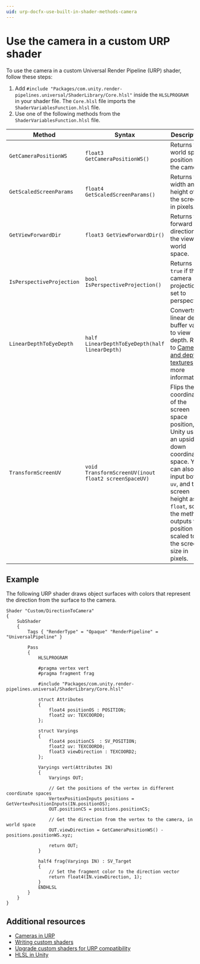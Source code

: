 ```yaml
---
uid: urp-docfx-use-built-in-shader-methods-camera
---
```

# Use the camera in a custom URP shader

To use the camera in a custom Universal Render Pipeline (URP) shader, follow these steps:

1. Add `#include "Packages/com.unity.render-pipelines.universal/ShaderLibrary/Core.hlsl"` inside the `HLSLPROGRAM` in your shader file. The `Core.hlsl` file imports the `ShaderVariablesFunction.hlsl` file.
2. Use one of the following methods from the `ShaderVariablesFunction.hlsl` file.

| **Method** | **Syntax** | **Description** |
|-|-|-|
| `GetCameraPositionWS` | `float3 GetCameraPositionWS()` | Returns the world space position of the camera. |
| `GetScaledScreenParams` | `float4 GetScaledScreenParams()` | Returns the width and height of the screen in pixels. |
| `GetViewForwardDir` | `float3 GetViewForwardDir()` | Returns the forward direction of the view in world space. |
| `IsPerspectiveProjection` | `bool IsPerspectiveProjection()` | Returns `true` if the camera projection is set to perspective. |
| `LinearDepthToEyeDepth` | `half LinearDepthToEyeDepth(half linearDepth)` | Converts a linear depth buffer value to view depth. Refer to [Cameras and depth textures](https://docs.unity3d.com/Manual/SL-CameraDepthTexture.html) for more information. |
| `TransformScreenUV` | `void TransformScreenUV(inout float2 screenSpaceUV)` | Flips the y coordinate of the screen space position, if Unity uses an upside-down coordinate space. You can also input both a `uv`, and the screen height as a `float`, so the method outputs the position scaled to the screen size in pixels. |

## Example

The following URP shader draws object surfaces with colors that represent the direction from the surface to the camera.

```hlsl
Shader "Custom/DirectionToCamera"
{
    SubShader
    {
        Tags { "RenderType" = "Opaque" "RenderPipeline" = "UniversalPipeline" }

        Pass
        {
            HLSLPROGRAM

            #pragma vertex vert
            #pragma fragment frag

            #include "Packages/com.unity.render-pipelines.universal/ShaderLibrary/Core.hlsl"

            struct Attributes
            {
                float4 positionOS : POSITION;
                float2 uv: TEXCOORD0;
            };

            struct Varyings
            {
                float4 positionCS  : SV_POSITION;
                float2 uv: TEXCOORD0;
                float3 viewDirection : TEXCOORD2;
            };

            Varyings vert(Attributes IN)
            {
                Varyings OUT;

                // Get the positions of the vertex in different coordinate spaces
                VertexPositionInputs positions = GetVertexPositionInputs(IN.positionOS);
                OUT.positionCS = positions.positionCS;

                // Get the direction from the vertex to the camera, in world space
                OUT.viewDirection = GetCameraPositionWS() - positions.positionWS.xyz;

                return OUT;
            }

            half4 frag(Varyings IN) : SV_Target
            {
                // Set the fragment color to the direction vector
                return float4(IN.viewDirection, 1);
            }
            ENDHLSL
        }
    }
}
```

## Additional resources

- [Cameras in URP](cameras/camera-differences-in-urp.md)
- [Writing custom shaders](writing-custom-shaders-urp.md)
- [Upgrade custom shaders for URP compatibility](urp-shaders/birp-urp-custom-shader-upgrade-guide.md)
- [HLSL in Unity](https://docs.unity3d.com/Manual/SL-ShaderPrograms.html)
